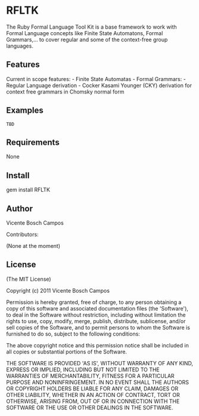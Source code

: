 RFLTK
===========

The Ruby Formal Language Tool Kit is a base framework to work with Formal Language concepts like Finite State Automatons, Formal Grammars,... to cover regular and some of the context-free group languages. 

Features
--------

Current in scope features:
	- Finite State Automatas
	- Formal Grammars:
		- Regular Language derivation
		- Cocker Kasami Younger (CKY) derivation for context free grammars in Chomsky normal form

Examples
--------

    TBD

Requirements
------------

None

Install
-------

gem install RFLTK

Author
------

Vicente Bosch Campos

Contributors:

(None at the moment)

License
-------

(The MIT License)

Copyright (c) 2011 Vicente Bosch Campos

Permission is hereby granted, free of charge, to any person obtaining
a copy of this software and associated documentation files (the
'Software'), to deal in the Software without restriction, including
without limitation the rights to use, copy, modify, merge, publish,
distribute, sublicense, and/or sell copies of the Software, and to
permit persons to whom the Software is furnished to do so, subject to
the following conditions:

The above copyright notice and this permission notice shall be
included in all copies or substantial portions of the Software.

THE SOFTWARE IS PROVIDED 'AS IS', WITHOUT WARRANTY OF ANY KIND,
EXPRESS OR IMPLIED, INCLUDING BUT NOT LIMITED TO THE WARRANTIES OF
MERCHANTABILITY, FITNESS FOR A PARTICULAR PURPOSE AND NONINFRINGEMENT.
IN NO EVENT SHALL THE AUTHORS OR COPYRIGHT HOLDERS BE LIABLE FOR ANY
CLAIM, DAMAGES OR OTHER LIABILITY, WHETHER IN AN ACTION OF CONTRACT,
TORT OR OTHERWISE, ARISING FROM, OUT OF OR IN CONNECTION WITH THE
SOFTWARE OR THE USE OR OTHER DEALINGS IN THE SOFTWARE.
